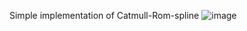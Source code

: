 Simple implementation of Catmull-Rom-spline
![image](https://user-images.githubusercontent.com/26865534/116872099-47fc2480-ac50-11eb-94e5-f37a57ca9fcf.png)
